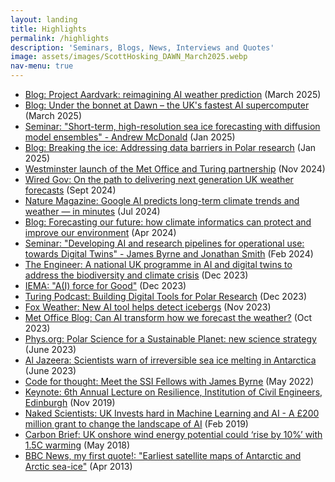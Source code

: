 ```yaml
---
layout: landing
title: Highlights
permalink: /highlights
description: 'Seminars, Blogs, News, Interviews and Quotes'
image: assets/images/ScottHosking_DAWN_March2025.webp
nav-menu: true
---
```


<p>

- [Blog: Project Aardvark: reimagining AI weather prediction](https://www.turing.ac.uk/blog/project-aardvark-reimagining-ai-weather-prediction) (March 2025)
- [Blog: Under the bonnet at Dawn – the UK's fastest AI supercomputer](https://www.cam.ac.uk/stories/under-the-bonnet-at-AI-supercomputer-Dawn) (March 2025)
- [Seminar: "Short-term, high-resolution sea ice forecasting with diffusion model ensembles" - Andrew McDonald](https://youtu.be/gBVghRtk4Ac?si=PojZ_01I2sj_Y1do&t=7878) (Jan 2025)
- [Blog: Breaking the ice: Addressing data barriers in Polar research](https://www.ai.cam.ac.uk/blog/breaking-the-ice-addressing-data-barriers-in-polar-research) (Jan 2025)
- [Westminster launch of the Met Office and Turing partnership](https://www.turing.ac.uk/news/ai-crucial-tackling-environmental-challenges-say-experts-turing-and-met-office-event) (Nov 2024)
- [Wired Gov: On the path to delivering next generation UK weather forecasts](https://www.wired-gov.net/wg/news.nsf/articles/on+the+path+to+delivering+next+generation+uk+weather+forecasts+06092024131500?open) (Sept 2024)
- [Nature Magazine: Google AI predicts long-term climate trends and weather — in minutes](https://www.nature.com/articles/d41586-024-02391-9) (Jul 2024)
- [Blog: Forecasting our future: how climate informatics can protect and improve our environment](https://www.turing.ac.uk/blog/forecasting-our-future-how-climate-informatics-can-protect-and-improve-our-environment) (Apr 2024)
- [Seminar: "Developing AI and research pipelines for operational use: towards Digital Twins" - James Byrne and Jonathan Smith](/videos/csdms_seminar_feb24) (Feb 2024)
- [The Engineer: A national UK programme in AI and digital twins to address the biodiversity and climate crisis](https://www.theengineer.co.uk/content/news/a-national-uk-programme-in-ai-and-digital-twins-to-address-the-biodiversity-and-climate-crisis) (Dec 2023)
- [IEMA: "A(I) force for Good"](https://www.iema.net/articles/a-i-force-for-good) (Dec 2023)
- [Turing Podcast: Building Digital Tools for Polar Research](https://turing.podbean.com/e/building-digital-tools-for-polar-research/) (Dec 2023)
- [Fox Weather: New AI tool helps detect icebergs](https://www.foxweather.com/weather-news/iceberg-a23a-weddell-sea-antarctic-peninsula) (Nov 2023)
- [Met Office Blog: Can AI transform how we forecast the weather?](https://blog.metoffice.gov.uk/2023/10/31/can-ai-transform-how-we-forecast-the-weather/) (Oct 2023)
- [Phys.org: Polar Science for a Sustainable Planet: new science strategy](https://phys.org/news/2023-06-sustainability-center-british-polar-science.html) (June 2023)
- [Al Jazeera: Scientists warn of irreversible sea ice melting in Antarctica](https://www.youtube.com/watch?v=ILkdToflkZ4) (June 2023)
- [Code for thought: Meet the SSI Fellows with James Byrne](https://www.buzzsprout.com/1326658/episodes/10591348) (May 2022)
- [Keynote: 6th Annual Lecture on Resilience, Institution of Civil Engineers, Edinburgh](https://www.newcivilengineer.com/ice/lecture-series-looks-climate-resilience-challenge-16-10-2019/) (Nov 2019)
- [Naked Scientists: UK Invests hard in Machine Learning and AI - A £200 million grant to change the landscape of AI](https://www.thenakedscientists.com/articles/interviews/uk-invests-hard-machine-learning-and-ai) (Feb 2019)
- [Carbon Brief: UK onshore wind energy potential could ‘rise by 10%’ with 1.5C warming](https://www.carbonbrief.org/uk-onshore-wind-energy-potential-could-rise-by-10-with-1-5c-warming/) (May 2018)
- [BBC News, my first quote!: "Earliest satellite maps of Antarctic and Arctic sea-ice"](https://www.bbc.com/news/science-environment-22271972) (Apr 2013)

</p>